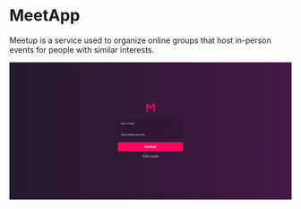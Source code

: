 # MeetApp

Meetup is a service used to organize online groups that host in-person events for people with similar interests.

![Screenshot](screenshot.png)
